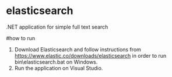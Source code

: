 # elasticsearch
.NET application for simple full text search

#how to run
1. Download Elasticsearch and follow instructions from https://www.elastic.co/downloads/elasticsearch in order to run bin\elasticsearch.bat on Windows.
2. Run the application on Visual Studio.
